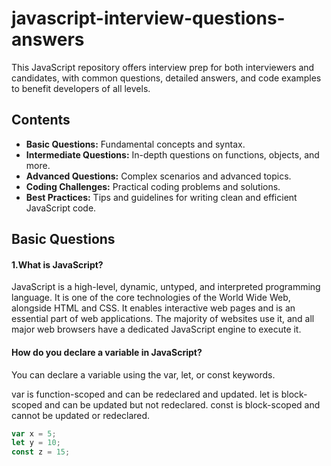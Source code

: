 # javascript-interview-questions-answers
This JavaScript repository offers interview prep for both interviewers and candidates, with common questions, detailed answers, and code examples to benefit developers of all levels.
## Contents

 - **Basic Questions:** Fundamental concepts and syntax.
 - **Intermediate Questions:** In-depth questions on functions, objects, and more.
 - **Advanced Questions:** Complex scenarios and advanced topics.
 - **Coding Challenges:** Practical coding problems and solutions.
 - **Best Practices:** Tips and guidelines for writing clean and efficient JavaScript code.


## Basic Questions

#### 1.What is JavaScript?

JavaScript is a high-level, dynamic, untyped, and interpreted programming language. It is one of the core technologies of the World Wide Web, alongside HTML and CSS. It enables interactive web pages and is an essential part of web applications. The majority of websites use it, and all major web browsers have a dedicated JavaScript engine to execute it.

#### How do you declare a variable in JavaScript?

You can declare a variable using the var, let, or const keywords.

var is function-scoped and can be redeclared and updated.
let is block-scoped and can be updated but not redeclared.
const is block-scoped and cannot be updated or redeclared.
```javascript
var x = 5;
let y = 10;
const z = 15;
```
